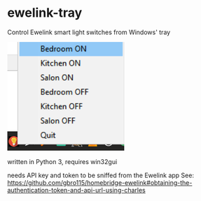 # ewelink-tray
Control Ewelink smart light switches from Windows' tray

![](https://raw.githubusercontent.com/elig0n/ewelink-tray/master/imgs/2018-08-11_00-20-18.png)

written in Python 3, requires win32gui

needs API key and token to be sniffed from the Ewelink app
See: https://github.com/gbro115/homebridge-ewelink#obtaining-the-authentication-token-and-api-url-using-charles

